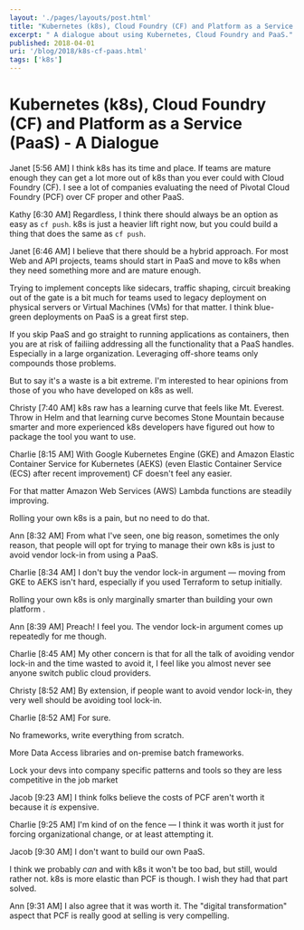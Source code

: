 ```yaml
---
layout: './pages/layouts/post.html'
title: "Kubernetes (k8s), Cloud Foundry (CF) and Platform as a Service (PaaS) - A Dialogue"
excerpt: " A dialogue about using Kubernetes, Cloud Foundry and PaaS."
published: 2018-04-01
uri: '/blog/2018/k8s-cf-paas.html'
tags: ['k8s']
---
```

# Kubernetes (k8s), Cloud Foundry (CF) and Platform as a Service (PaaS) - A Dialogue

Janet [5:56 AM]
I think k8s has its time and place. If teams are mature enough they can get a lot more out of k8s than you ever could with Cloud Foundry (CF). I see a lot of companies evaluating the need of Pivotal Cloud Foundry (PCF) over CF proper and other PaaS.

Kathy [6:30 AM]
Regardless, I think there should always be an option as easy as `cf push`. k8s is just a heavier lift right now, but you could build a thing that does the same as `cf push`.

Janet [6:46 AM]
I believe that there should be a hybrid approach. For most Web and API projects, teams should start in PaaS and move to k8s when they need something more and are mature enough.

Trying to implement concepts like sidecars, traffic shaping, circuit breaking out of the gate is a bit much for teams used to legacy deployment on physical servers or Virtual Machines (VMs) for that matter. I think blue-green deployments on PaaS is a great first step.

If you skip PaaS and go straight to running applications as containers, then you are at risk of failiing addressing all the functionality that a PaaS handles. Especially in a large organization. Leveraging off-shore teams only compounds those problems.

But to say it's a waste is a bit extreme. I'm interested to hear opinions from those of you who have developed on k8s as well.

Christy [7:40 AM]
k8s raw has a learning curve that feels like Mt. Everest. Throw in Helm and that learning curve becomes Stone Mountain because smarter and more experienced k8s developers have figured out how to package the tool you want to use.

Charlie [8:15 AM]
With Google Kubernetes Engine (GKE) and Amazon Elastic Container Service for Kubernetes (AEKS) (even Elastic Container Service (ECS) after recent improvement) CF doesn't feel any easier.

For that matter Amazon Web Services (AWS) Lambda functions are steadily improving.

Rolling your own k8s is a pain, but no need to do that.

Ann [8:32 AM]
From what I've seen, one big reason, sometimes the only reason, that people will opt for trying to manage their own k8s is just to avoid vendor lock-in from using a PaaS.

Charlie [8:34 AM]
I don't buy the vendor lock-in argument — moving from GKE to AEKS isn't hard, especially if you used Terraform to setup initially.

Rolling your own k8s is only marginally smarter than building your own platform .

Ann [8:39 AM]
Preach! I feel you. The vendor lock-in argument comes up repeatedly for me though.

Charlie [8:45 AM]
My other concern is that for all the talk of avoiding vendor lock-in and the time wasted to avoid it, I feel like you almost never see anyone switch public cloud providers.

Christy [8:52 AM]
By extension, if people want to avoid vendor lock-in, they very well should be avoiding tool lock-in.

Charlie [8:52 AM]
For sure.

No frameworks, write everything from scratch.

More Data Access libraries and on-premise batch frameworks.

Lock your devs into company specific patterns and tools so they are less competitive in the job market

Jacob [9:23 AM]
I think folks believe the costs of PCF aren't worth it because it *is* expensive.

Charlie [9:25 AM]
I'm kind of on the fence — I think it was worth it just for forcing organizational change, or at least attempting it.

Jacob [9:30 AM]
I don't want to build our own PaaS.

I think we probably *can* and with k8s it won't be too bad, but still, would rather not. k8s is more elastic than PCF is though. I wish they had that part solved.

Ann [9:31 AM]
I also agree that it was worth it. The "digital transformation" aspect that PCF is really good at selling is very compelling.
